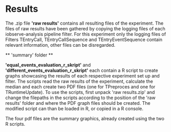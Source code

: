 # Results

The .zip file **'raw results'** contains all resulting files of the experiment. The files of raw results have been 
gathered by copying the logging files of each iobserve-analysis pipeline filter. For this experiment only the logging 
files of Filters TEntryCall, TEntryCallSequence and TEntryEventSequence contain relevant information, other files can 
be disregarded.

** 'summary' folder **

**'equal_events_evaluation_r_skript'** and **'different_events_evaluation_r_skript'** each contain a R script to create
graphs showcasing the results of each respective experiment set up and filter.
The scripts read the raw results of the experiment, calculate the median and each create two PDF files (one for 
TPreproces and one for TRuntimeUpdate).
To use the scripts, first unpack 'raw results.zip' and change the filepaths in the scripts according to the position of
the 'raw results' folder and where the PDF graph files should be created.
The modified script can than be loaded in R, or copied in a R console.

The four pdf files are the summary graphics, already created using the two R scripts.